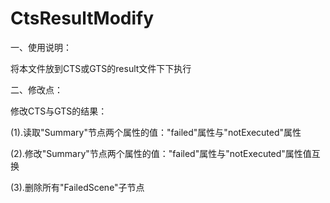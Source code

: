 # CtsResultModify

一、使用说明：

将本文件放到CTS或GTS的result文件下下执行

二、修改点：

修改CTS与GTS的结果：

(1).读取"Summary"节点两个属性的值："failed"属性与"notExecuted"属性

(2).修改"Summary"节点两个属性的值："failed"属性与"notExecuted"属性值互换

(3).删除所有"FailedScene"子节点



